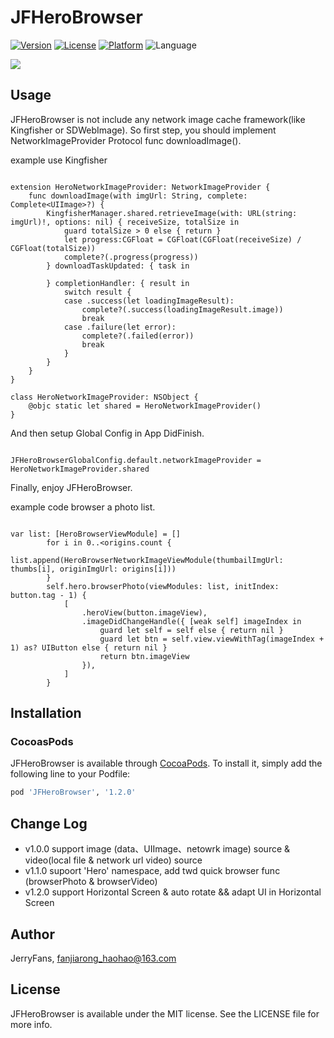 # JFHeroBrowser

[![Version](https://img.shields.io/cocoapods/v/JFHeroBrowser.svg?style=flat)](https://cocoapods.org/pods/JFHeroBrowser)
[![License](https://img.shields.io/cocoapods/l/JFHeroBrowser.svg?style=flat)](https://cocoapods.org/pods/JFHeroBrowser)
[![Platform](https://img.shields.io/cocoapods/p/JFHeroBrowser.svg?style=flat)](https://cocoapods.org/pods/JFHeroBrowser)
![Language](https://img.shields.io/badge/language-Swift-DE5C43.svg?style=flat)

![](https://github.com/JerryFans/JFHeroBrowser/raw/master/preview1.gif)

## Usage

JFHeroBrowser is not include any network image cache framework(like Kingfisher or SDWebImage). So first step, you should implement NetworkImageProvider Protocol func downloadImage().

example use Kingfisher

```

extension HeroNetworkImageProvider: NetworkImageProvider {
    func downloadImage(with imgUrl: String, complete: Complete<UIImage>?) {
        KingfisherManager.shared.retrieveImage(with: URL(string: imgUrl)!, options: nil) { receiveSize, totalSize in
            guard totalSize > 0 else { return }
            let progress:CGFloat = CGFloat(CGFloat(receiveSize) / CGFloat(totalSize))
            complete?(.progress(progress))
        } downloadTaskUpdated: { task in

        } completionHandler: { result in
            switch result {
            case .success(let loadingImageResult):
                complete?(.success(loadingImageResult.image))
                break
            case .failure(let error):
                complete?(.failed(error))
                break
            }
        }
    }
}

class HeroNetworkImageProvider: NSObject {
    @objc static let shared = HeroNetworkImageProvider()
}

```

And then setup Global Config in App DidFinish.

```

JFHeroBrowserGlobalConfig.default.networkImageProvider = HeroNetworkImageProvider.shared

```


Finally, enjoy JFHeroBrowser.

example code browser a photo list.

```

var list: [HeroBrowserViewModule] = []
        for i in 0..<origins.count {
            list.append(HeroBrowserNetworkImageViewModule(thumbailImgUrl: thumbs[i], originImgUrl: origins[i]))
        }
        self.hero.browserPhoto(viewModules: list, initIndex: button.tag - 1) {
            [
                .heroView(button.imageView),
                .imageDidChangeHandle({ [weak self] imageIndex in
                    guard let self = self else { return nil }
                    guard let btn = self.view.viewWithTag(imageIndex + 1) as? UIButton else { return nil }
                    return btn.imageView
                }),
            ]
        }

```


## Installation

### CocoasPods

JFHeroBrowser is available through [CocoaPods](https://cocoapods.org). To install
it, simply add the following line to your Podfile:

```ruby
pod 'JFHeroBrowser', '1.2.0'

```

## Change Log

- v1.0.0 support image (data、UIImage、netowrk image) source & video(local file & network url video) source
- v1.1.0 supoort 'Hero' namespace, add twd quick browser func (browserPhoto & browserVideo)
- v1.2.0 support Horizontal Screen & auto rotate && adapt UI in Horizontal Screen

## Author

JerryFans, fanjiarong_haohao@163.com

## License

JFHeroBrowser is available under the MIT license. See the LICENSE file for more info.
